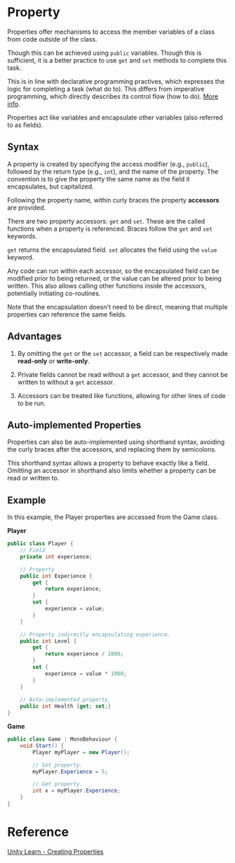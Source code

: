 # Property

Properties offer mechanisms to access the member variables of a class from code outside of the class.

Though this can be achieved using `public` variables. Though this is sufficient, it is a better practice to use `get` and `set` methods to complete this task.

This is in line with declarative programming practives, which expresses the logic for completing a task (what do to). This differs from imperative programming, which directly describes its control flow (how to do). [More info](#Advantages).

Properties act like variables and encapsulate other variables (also referred to as fields).


## Syntax

A property is created by specifying the access modifier (e.g., `public`), followed by the return type (e.g., `int`), and the name of the property. The convention is to give the property the same name as the field it encapsulates, but capitalized.

Following the property name, within curly braces the property **accessors** are provided.

There are two property accessors: `get` and `set`. These are the called functions when a property is referenced. Braces follow the `get` and `set` keywords.

`get` returns the encapsulated field. `set` allocates the field using the `value` keyword.

Any code can run within each accessor, so the encapsulated field can be modified prior to being returned, or the value can be altered prior to being written. This also allows calling other functions inside the accessors, potentially initiating co-routines.

Note that the encapsulation doesn't need to be direct, meaning that multiple properties can reference the same fields.


## Advantages

1. By omitting the `get` or the `set` accessor, a field can be respectively made **read-only** or **write-only**.

2. Private fields cannot be read without a `get` accessor, and they cannot be written to without a `get` accessor.

3. Accessors can be treated like functions, allowing for other lines of code to be run.


## Auto-implemented Properties

Properties can also be auto-implemented using shorthand syntax, avoiding the curly braces after the accessors, and replacing them by semicolons.

This shorthand syntax allows a property to behave exactly like a field. Omitting an accessor in shorthand also limits whether a property can be read or written to.


## Example

In this example, the Player properties are accessed from the Game class.

**Player**
``` cs
public class Player {
    // Field
    private int experience;

    // Property
    public int Experience {
        get {
            return experience;
        }
        set {
            experience = value;
        }
    }

    // Property indirectly encapsulating experience.
    public int Level {
        get {
            return experience / 1000;
        }
        set {
            experience = value * 1000;
        }
    }
    
    // Auto-implemented property.
    public int Health {get; set;}
}
```

**Game**
``` cs
public class Game : MonoBehaviour {
    void Start() {
        Player myPlayer = new Player();

        // Set property.
        myPlayer.Experience = 5;

        // Get property.
        int x = myPlayer.Experience;
    }
}
```


# Reference

[Unity Learn - Creating Properties](https://learn.unity.com/tutorial/creating-properties#)